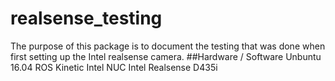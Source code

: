 # realsense_testing

The purpose of this package is to document the testing that was done when first setting up the Intel realsense camera.
##Hardware / Software
Unbuntu 16.04
ROS Kinetic
Intel NUC
Intel Realsense D435i
